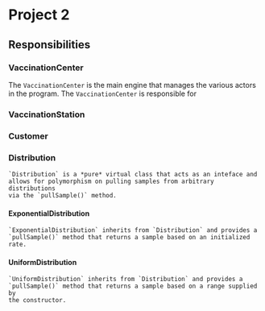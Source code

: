 # Project 2

## Responsibilities

### VaccinationCenter

The `VaccinationCenter` is the main engine that manages the various
actors in the program. The `VaccinationCenter` is responsible for 

### VaccinationStation

### Customer
 
### Distribution
    `Distribution` is a *pure* virtual class that acts as an inteface and
    allows for polymorphism on pulling samples from arbitrary distributions
    via the `pullSample()` method.

#### ExponentialDistribution
    `ExponentialDistribution` inherits from `Distribution` and provides a
    `pullSample()` method that returns a sample based on an initialized rate.

#### UniformDistribution
    `UniformDistribution` inherits from `Distribution` and provides a
    `pullSample()` method that returns a sample based on a range supplied by
    the constructor.

